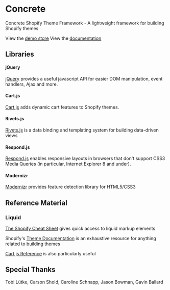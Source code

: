 # Concrete

Concrete Shopify Theme Framework - A lightweight framework for building Shopify themes

View the [demo store](https://concrete-theme.myshopify.com)
View the [documentation](https://github.com/Elkfox/Concrete/wiki)

## Libraries

#### jQuery

[jQuery](https://github.com/jquery/jquery) provides a useful javascript API for easier DOM manipulation, event handlers, Ajax and more.

#### Cart.js

[Cart.js](https://github.com/discolabs/cartjs) adds dynamic cart features to Shopify themes.

#### Rivets.js

[Rivets.js](https://github.com/mikeric/rivets) is a data binding and templating system for building data-driven views

#### Respond.js

[Respond.js](https://github.com/scottjehl/Respond) enables responsive layouts in browsers that don't support CSS3 Media Queries (in particular, Internet Explorer 8 and under).

#### Modernizr

[Modernizr](https://github.com/Modernizr/Modernizr) provides feature detection library for HTML5/CSS3

## Reference Material

### Liquid

[The Shopify Cheat Sheet](https://www.shopify.com.au/partners/shopify-cheat-sheet) gives quick access to liquid markup elements

Shopify's [Theme Documentation](https://help.shopify.com/themes) is an exhaustive resource for anything related to building themes

[Cart.js Reference](https://cartjs.org/pages/reference) is also particularly useful

## Special Thanks

Tobi Lütke, Carson Shold, Caroline Schnapp, Jason Bowman, Gavin Ballard
